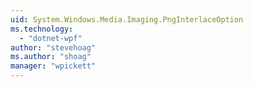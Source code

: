 ```yaml
---
uid: System.Windows.Media.Imaging.PngInterlaceOption
ms.technology: 
  - "dotnet-wpf"
author: "stevehoag"
ms.author: "shoag"
manager: "wpickett"
---
```

